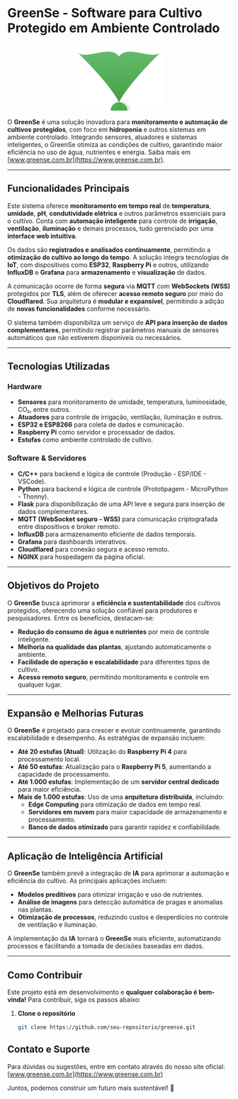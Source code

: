 
# GreenSe - Software para Cultivo Protegido em Ambiente Controlado

<div align="center">
  <img src="https://github.com/marcelinoandrade/greense/blob/main/logo_greense.svg" alt="GreenSe Logo" width="200">
</div>

O **GreenSe** é uma solução inovadora para **monitoramento e automação de cultivos protegidos**, com foco em **hidroponia** e outros sistemas em ambiente controlado. Integrando sensores, atuadores e sistemas inteligentes, o GreenSe otimiza as condições de cultivo, garantindo maior eficiência no uso de água, nutrientes e energia. Saiba mais em [www.greense.com.br](https://www.greense.com.br).

---

## Funcionalidades Principais

Este sistema oferece **monitoramento em tempo real** de **temperatura**, **umidade**, **pH**, **condutividade elétrica** e outros parâmetros essenciais para o cultivo. Conta com **automação inteligente** para controle de **irrigação**, **ventilação**, **iluminação** e demais processos, tudo gerenciado por uma **interface web intuitiva**.

Os dados são **registrados e analisados continuamente**, permitindo a **otimização do cultivo ao longo do tempo**. A solução integra tecnologias de **IoT**, com dispositivos como **ESP32**, **Raspberry Pi** e outros, utilizando **InfluxDB** e **Grafana** para **armazenamento** e **visualização** de dados.

A comunicação ocorre de forma **segura** via **MQTT** com **WebSockets (WSS)** protegidos por **TLS**, além de oferecer **acesso remoto seguro** por meio do **Cloudflared**. Sua arquitetura é **modular e expansível**, permitindo a adição de **novas funcionalidades** conforme necessário.

O sistema também disponibiliza um serviço de **API para inserção de dados complementares**, permitindo registrar parâmetros manuais de sensores automáticos que não estiverem disponíveis ou necessários.

---

## Tecnologias Utilizadas

### Hardware
- **Sensores** para monitoramento de umidade, temperatura, luminosidade, CO₂, entre outros.
- **Atuadores** para controle de irrigação, ventilação, iluminação e outros.
- **ESP32 e ESP8266** para coleta de dados e comunicação.
- **Raspberry Pi** como servidor e processador de dados.
- **Estufas** como ambiente controlado de cultivo.

### Software & Servidores
- **C/C++** para backend e lógica de controle (Produção - ESP/IDE - VSCode).
- **Python** para backend e lógica de controle (Prototipagem - MicroPython - Thonny).
- **Flask** para disponibilização de uma API leve e segura para inserção de dados complementares.
- **MQTT (WebSocket seguro - WSS)** para comunicação criptografada entre dispositivos e broker remoto.
- **InfluxDB** para armazenamento eficiente de dados temporais.
- **Grafana** para dashboards interativos.
- **Cloudflared** para conexão segura e acesso remoto.
- **NGINX** para hospedagem da página oficial.

---

## Objetivos do Projeto
O **GreenSe** busca aprimorar a **eficiência e sustentabilidade** dos cultivos protegidos, oferecendo uma solução confiável para produtores e pesquisadores. Entre os benefícios, destacam-se:

- **Redução do consumo de água e nutrientes** por meio de controle inteligente.
- **Melhoria na qualidade das plantas**, ajustando automaticamente o ambiente.
- **Facilidade de operação e escalabilidade** para diferentes tipos de cultivo.
- **Acesso remoto seguro**, permitindo monitoramento e controle em qualquer lugar.

---

## Expansão e Melhorias Futuras
O **GreenSe** é projetado para crescer e evoluir continuamente, garantindo escalabilidade e desempenho. As estratégias de expansão incluem:

- **Até 20 estufas (Atual)**: Utilização do **Raspberry Pi 4** para processamento local.  
- **Até 50 estufas**: Atualização para o **Raspberry Pi 5**, aumentando a capacidade de processamento.  
- **Até 1.000 estufas**: Implementação de um **servidor central dedicado** para maior eficiência.  
- **Mais de 1.000 estufas**: Uso de uma **arquitetura distribuída**, incluindo:  
  - **Edge Computing** para otimização de dados em tempo real.  
  - **Servidores em nuvem** para maior capacidade de armazenamento e processamento.  
  - **Banco de dados otimizado** para garantir rapidez e confiabilidade. 

---

## Aplicação de Inteligência Artificial
O **GreenSe** também prevê a integração de **IA** para aprimorar a automação e eficiência do cultivo. As principais aplicações incluem:

- **Modelos preditivos** para otimizar irrigação e uso de nutrientes.
- **Análise de imagens** para detecção automática de pragas e anomalias nas plantas.
- **Otimização de processos**, reduzindo custos e desperdícios no controle de ventilação e iluminação.

A implementação da **IA** tornará o **GreenSe** mais eficiente, automatizando processos e facilitando a tomada de decisões baseadas em dados.

---

## Como Contribuir
Este projeto está em desenvolvimento e **qualquer colaboração é bem-vinda!** Para contribuir, siga os passos abaixo:

1. **Clone o repositório**
   ```bash
   git clone https://github.com/seu-repositorio/greense.git

## Contato e Suporte
Para dúvidas ou sugestões, entre em contato através do nosso site oficial:
[www.greense.com.br](https://www.greense.com.br)

Juntos, podemos construir um futuro mais sustentável! 🚀
